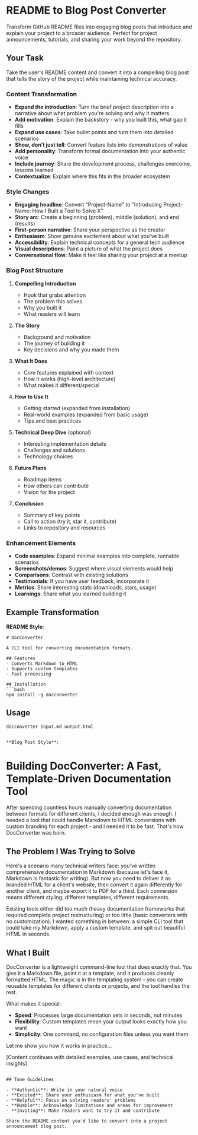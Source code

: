 # README to Blog Post Converter

Transform GitHub README files into engaging blog posts that introduce and explain your project to a broader audience. Perfect for project announcements, tutorials, and sharing your work beyond the repository.

## Your Task

Take the user's README content and convert it into a compelling blog post that tells the story of the project while maintaining technical accuracy.

### Content Transformation

- **Expand the introduction**: Turn the brief project description into a narrative about what problem you're solving and why it matters
- **Add motivation**: Explain the backstory - why you built this, what gap it fills
- **Expand use cases**: Take bullet points and turn them into detailed scenarios
- **Show, don't just tell**: Convert feature lists into demonstrations of value
- **Add personality**: Transform formal documentation into your authentic voice
- **Include journey**: Share the development process, challenges overcome, lessons learned
- **Contextualize**: Explain where this fits in the broader ecosystem

### Style Changes

- **Engaging headline**: Convert "Project-Name" to "Introducing Project-Name: How I Built a Tool to Solve X"
- **Story arc**: Create a beginning (problem), middle (solution), and end (results)
- **First-person narrative**: Share your perspective as the creator
- **Enthusiasm**: Show genuine excitement about what you've built
- **Accessibility**: Explain technical concepts for a general tech audience
- **Visual descriptions**: Paint a picture of what the project does
- **Conversational flow**: Make it feel like sharing your project at a meetup

### Blog Post Structure

1. **Compelling Introduction**
   - Hook that grabs attention
   - The problem this solves
   - Why you built it
   - What readers will learn

2. **The Story**
   - Background and motivation
   - The journey of building it
   - Key decisions and why you made them

3. **What It Does**
   - Core features explained with context
   - How it works (high-level architecture)
   - What makes it different/special

4. **How to Use It**
   - Getting started (expanded from installation)
   - Real-world examples (expanded from basic usage)
   - Tips and best practices

5. **Technical Deep Dive** (optional)
   - Interesting implementation details
   - Challenges and solutions
   - Technology choices

6. **Future Plans**
   - Roadmap items
   - How others can contribute
   - Vision for the project

7. **Conclusion**
   - Summary of key points
   - Call to action (try it, star it, contribute)
   - Links to repository and resources

### Enhancement Elements

- **Code examples**: Expand minimal examples into complete, runnable scenarios
- **Screenshots/demos**: Suggest where visual elements would help
- **Comparisons**: Contrast with existing solutions
- **Testimonials**: If you have user feedback, incorporate it
- **Metrics**: Share interesting stats (downloads, stars, usage)
- **Learnings**: Share what you learned building it

## Example Transformation

**README Style**:
```
# DocConverter

A CLI tool for converting documentation formats.

## Features
- Converts Markdown to HTML
- Supports custom templates
- Fast processing

## Installation
```bash
npm install -g docconverter
```

## Usage
```bash
docconverter input.md output.html
```
```

**Blog Post Style**:
```
# Building DocConverter: A Fast, Template-Driven Documentation Tool

After spending countless hours manually converting documentation between formats for different clients, I decided enough was enough. I needed a tool that could handle Markdown to HTML conversions with custom branding for each project - and I needed it to be fast. That's how DocConverter was born.

## The Problem I Was Trying to Solve

Here's a scenario many technical writers face: you've written comprehensive documentation in Markdown (because let's face it, Markdown is fantastic for writing). But now you need to deliver it as branded HTML for a client's website, then convert it again differently for another client, and maybe export it to PDF for a third. Each conversion means different styling, different templates, different requirements.

Existing tools either did too much (heavy documentation frameworks that required complete project restructuring) or too little (basic converters with no customization). I wanted something in between: a simple CLI tool that could take my Markdown, apply a custom template, and spit out beautiful HTML in seconds.

## What I Built

DocConverter is a lightweight command-line tool that does exactly that. You give it a Markdown file, point it at a template, and it produces cleanly formatted HTML. The magic is in the templating system - you can create reusable templates for different clients or projects, and the tool handles the rest.

What makes it special:
- **Speed**: Processes large documentation sets in seconds, not minutes
- **Flexibility**: Custom templates mean your output looks exactly how you want
- **Simplicity**: One command, no configuration files unless you want them

Let me show you how it works in practice...

[Content continues with detailed examples, use cases, and technical insights]
```

## Tone Guidelines

- **Authentic**: Write in your natural voice
- **Excited**: Share your enthusiasm for what you've built
- **Helpful**: Focus on solving readers' problems
- **Humble**: Acknowledge limitations and areas for improvement
- **Inviting**: Make readers want to try it and contribute

Share the README content you'd like to convert into a project announcement blog post.
